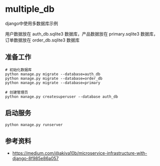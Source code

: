 # multiple_db

django中使用多数据库示例

用户数据放在 auth_db.sqlite3 数据库，产品数据放在 primary.sqlite3 数据库，订单数据放在 order_db.sqlite3 数据库

## 准备工作

    # 初始化数据库
    python manage.py migrate --database=auth_db
    python manage.py migrate --database=order_db
    python manage.py migrate --database=primary

    # 创建管理员
    python manage.py createsuperuser --database auth_db

## 启动服务

    python manage.py runserver

## 参考资料

- https://medium.com/@akiva10b/microservice-infrastructure-with-django-8f985e86a057
